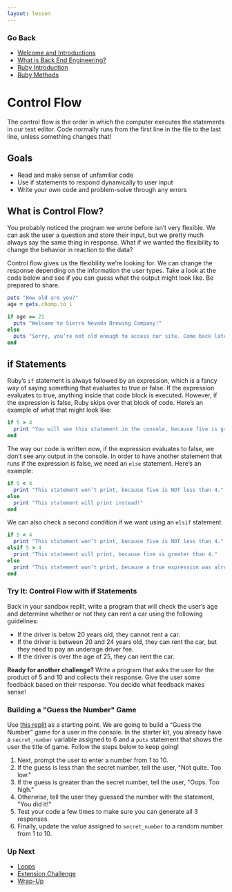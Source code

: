 ```yaml
---
layout: lesson
---
```


### Go Back

- [Welcome and Introductions](../)
- [What is Back End Engineering?](../what-is-bee)
- [Ruby Introduction](../ruby-intro)
- [Ruby Methods](../ruby-methods)

# Control Flow

The control flow is the order in which the computer executes the statements in our text editor. Code normally runs from the first line in the file to the last line, unless something changes that!

## Goals

- Read and make sense of unfamiliar code
- Use if statements to respond dynamically to user input
- Write your own code and problem-solve through any errors

## What is Control Flow?

You probably noticed the program we wrote before isn’t very flexible. We can ask the user a question and store their input, but we pretty much always say the same thing in response. What if we wanted the flexibility to change the behavior in reaction to the data?

Control flow gives us the flexibility we’re looking for. We can change the response depending on the information the user types. Take a look at the code below and see if you can guess what the output might look like. Be prepared to share.

```ruby
puts "How old are you?"
age = gets.chomp.to_i

if age >= 21
  puts "Welcome to Sierra Nevada Brewing Company!"
else
  puts "Sorry, you’re not old enough to access our site. Come back later!"
end
```

## if Statements

Ruby’s <code>if</code> statement is always followed by an expression, which is a fancy way of saying something that evaluates to true or false. If the expression evaluates to true, anything inside that code block is executed. However, if the expression is false, Ruby skips over that block of code. Here’s an example of what that might look like:

```ruby
if 5 > 4
  print "You will see this statement in the console, because five is greater than four!"
end
```

The way our code is written now, if the expression evaluates to false, we don’t see any output in the console. In order to have another statement that runs if the expression is false, we need an <code>else</code> statement. Here’s an example:

```ruby
if 5 < 4
  print "This statement won’t print, because five is NOT less than 4."
else
  print "This statement will print instead!"
end
```

We can also check a second condition if we want using an <code>elsif</code> statement.

```ruby
if 5 < 4
  print "This statement won’t print, because five is NOT less than 4."
elsif 5 > 4
  print "This statement will print, because five is greater than 4."
else
  print "This statement won’t print, because a true expression was already found!"
end
```

<div class="try-it-new">
  <h3>Try It: Control Flow with if Statements</h3>
  <p>Back in your sandbox replit, write a program that will check the user’s age and determine whether or not they can rent a car using the following guidelines:</p>
  <ul>
    <li>If the driver is below 20 years old, they cannot rent a car.</li>
    <li>If the driver is between 20 and 24 years old, they can rent the car, but they need to pay an underage driver fee.</li>
    <li>If the driver is over the age of 25, they can rent the car.</li>
  </ul>

  <p><strong>Ready for another challenge? </strong>Write a program that asks the user for the product of 5 and 10 and collects their response. Give the user some feedback based on their response. You decide what feedback makes sense!</p>

</div>

<div class="module-card fe-project-card">
  <h3>Building a "Guess the Number" Game</h3>
  <p>Use <a href="https://replit.com/@turingschool/ruby-number-guesser-starter#main.rb" target="blank">this replit</a> as a starting point. We are going to build a “Guess the Number” game for a user in the console. In the starter kit, you already have a <code>secret_number</code> variable assigned to 6 and a <code>puts</code> statement that shows the user the title of game. Follow the steps below to keep going!</p>
  <ol>
    <li>Next, prompt the user to enter a number from 1 to 10.</li>
    <li>If the guess is less than the secret number, tell the user, "Not quite. Too low."</li>
    <li>If the guess is greater than the secret number, tell the user, "Oops. Too high."</li>
    <li>Otherwise, tell the user they guessed the number with the statement, "You did it!"</li>
    <li>Test your code a few times to make sure you can generate all 3 responses.</li>
    <li>Finally, update the value assigned to <code>secret_number</code> to a random number from 1 to 10.</li>
  </ol>
</div>


### Up Next

- [Loops](../loops)
- [Extension Challenge](../extension)
- [Wrap-Up](../wrap-up)

